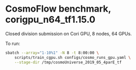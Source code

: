 # CosmoFlow benchmark, corigpu\_n64\_tf1.15.0

Closed division submission on Cori GPU, 8 nodes, 64 GPUs.

To run:

```bash
sbatch --array="1-10%1" -N 8 -t 8:00:00 \
    scripts/train_cgpu.sh configs/cosmo_runs_gpu.yaml \
    --stage-dir /tmp/cosmoUniverse_2019_05_4parE_tf
```
